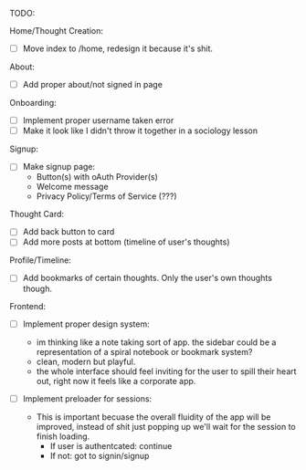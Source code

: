 TODO:

Home/Thought Creation:

- [ ] Move index to /home, redesign it because it's shit.

About:

- [ ] Add proper about/not signed in page

Onboarding:

- [ ] Implement proper username taken error
- [ ] Make it look like I didn't throw it together in a sociology lesson

Signup:

- [ ] Make signup page:
  - Button(s) with oAuth Provider(s)
  - Welcome message
  - Privacy Policy/Terms of Service (???)

Thought Card:

- [ ] Add back button to card
- [ ] Add more posts at bottom (timeline of user's thoughts)

Profile/Timeline:

- [ ] Add bookmarks of certain thoughts. Only the user's own thoughts though.

Frontend:

- [ ] Implement proper design system:

  - im thinking like a note taking sort of app. the sidebar could be a representation of a spiral notebook or bookmark system?
  - clean, modern but playful.
  - the whole interface should feel inviting for the user to spill their heart out, right now it feels like a corporate app.

- [ ] Implement preloader for sessions:
  - This is important becuase the overall fluidity of the app will be improved, instead of shit just popping up we'll wait for the session to finish loading.
    - If user is authentcated: continue
    - If not: got to signin/signup

